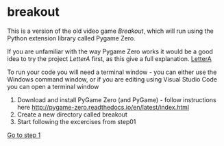 # breakout

This is a version of the old video game *Breakout*, which will run using the Python extension library called Pygame Zero.

If you are unfamiliar with the way Pygame Zero works it would be a good idea to try the project *LetterA* first, as this give a full explanation. [LetterA](../LetterA)

To run your code you will need a terminal window - you can either use the Windows command window, or if you are editing using Visual Studio Code you can open a terminal window 

1. Download and install PyGame Zero (and PyGame) - follow instructions here http://pygame-zero.readthedocs.io/en/latest/index.html
2. Create a new directory called breakout
3. Start following the excercises from step01

[Go to step 1](./Step01-screen_and_ball)
